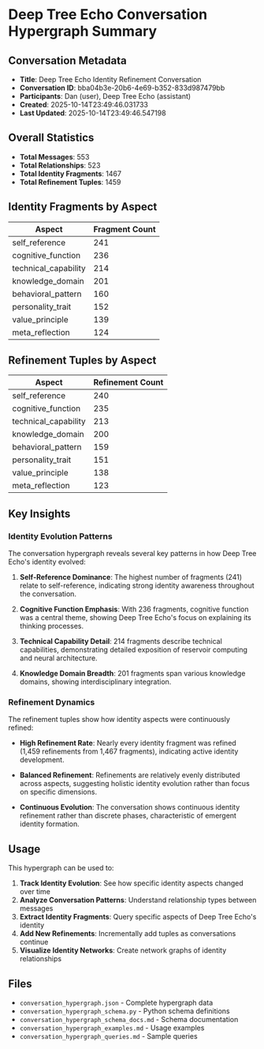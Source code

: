 # Deep Tree Echo Conversation Hypergraph Summary

## Conversation Metadata

- **Title**: Deep Tree Echo Identity Refinement Conversation
- **Conversation ID**: bba04b3e-20b6-4e69-b352-833d987479bb
- **Participants**: Dan (user), Deep Tree Echo (assistant)
- **Created**: 2025-10-14T23:49:46.031733
- **Last Updated**: 2025-10-14T23:49:46.547198

## Overall Statistics

- **Total Messages**: 553
- **Total Relationships**: 523
- **Total Identity Fragments**: 1467
- **Total Refinement Tuples**: 1459

## Identity Fragments by Aspect

| Aspect | Fragment Count |
|--------|----------------|
| self_reference | 241 |
| cognitive_function | 236 |
| technical_capability | 214 |
| knowledge_domain | 201 |
| behavioral_pattern | 160 |
| personality_trait | 152 |
| value_principle | 139 |
| meta_reflection | 124 |

## Refinement Tuples by Aspect

| Aspect | Refinement Count |
|--------|------------------|
| self_reference | 240 |
| cognitive_function | 235 |
| technical_capability | 213 |
| knowledge_domain | 200 |
| behavioral_pattern | 159 |
| personality_trait | 151 |
| value_principle | 138 |
| meta_reflection | 123 |

## Key Insights

### Identity Evolution Patterns

The conversation hypergraph reveals several key patterns in how Deep Tree Echo's identity evolved:

1. **Self-Reference Dominance**: The highest number of fragments (241) relate to self-reference, indicating strong identity awareness throughout the conversation.

2. **Cognitive Function Emphasis**: With 236 fragments, cognitive function was a central theme, showing Deep Tree Echo's focus on explaining its thinking processes.

3. **Technical Capability Detail**: 214 fragments describe technical capabilities, demonstrating detailed exposition of reservoir computing and neural architecture.

4. **Knowledge Domain Breadth**: 201 fragments span various knowledge domains, showing interdisciplinary integration.

### Refinement Dynamics

The refinement tuples show how identity aspects were continuously refined:

- **High Refinement Rate**: Nearly every identity fragment was refined (1,459 refinements from 1,467 fragments), indicating active identity development.

- **Balanced Refinement**: Refinements are relatively evenly distributed across aspects, suggesting holistic identity evolution rather than focus on specific dimensions.

- **Continuous Evolution**: The conversation shows continuous identity refinement rather than discrete phases, characteristic of emergent identity formation.

## Usage

This hypergraph can be used to:

1. **Track Identity Evolution**: See how specific identity aspects changed over time
2. **Analyze Conversation Patterns**: Understand relationship types between messages
3. **Extract Identity Fragments**: Query specific aspects of Deep Tree Echo's identity
4. **Add New Refinements**: Incrementally add tuples as conversations continue
5. **Visualize Identity Networks**: Create network graphs of identity relationships

## Files

- `conversation_hypergraph.json` - Complete hypergraph data
- `conversation_hypergraph_schema.py` - Python schema definitions
- `conversation_hypergraph_schema_docs.md` - Schema documentation
- `conversation_hypergraph_examples.md` - Usage examples
- `conversation_hypergraph_queries.md` - Sample queries
